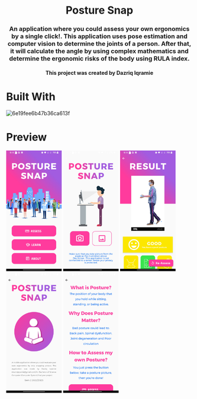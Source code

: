 <!-- PROJECT Tittle and description -->
<div align="center">
 <h1 align="center">Posture Snap
</h1>
  <h3 align="center">An application where you could assess your own ergonomics by a single click!. This application uses pose estimation and computer vision to determine the joints of a person. After that, it will calculate the angle by using complex mathematics and determine the ergonomic risks of the body using RULA index.</h3>
 <h4>This project was created by Dazriq Iqramie</h4>
</div>

# Built With

 ![6e19fee6b47b36ca613f](https://user-images.githubusercontent.com/51942747/213941401-ed1d188c-a719-4bb1-8774-05e4765503bb.png)






# Preview 
<div>
 <img width="150" alt="home" src="screenshots/home_page.jpg">
 <img width="150" alt="camera" src="screenshots/camera_page.jpg">
 <img width="150" alt="result" src="screenshots/result_page.jpg">
 <img width="150" alt="about" src="screenshots/about_page.jpg">
 <img width="150" alt="learn" src="screenshots/learn_page.jpg">
</div>



